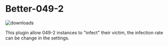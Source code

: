 # Better-049-2
![downloads](https://img.shields.io/github/downloads/SrSisco/Better-049-2/total?style=for-the-badge)

This plugin allow 049-2 instances to "infect" their victim, the infection rate can be change in the settings.
